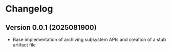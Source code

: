# Changelog

## Version 0.0.1 (2025081900)

- Base implementation of archiving subsystem APIs and creation of a stub artifact file
